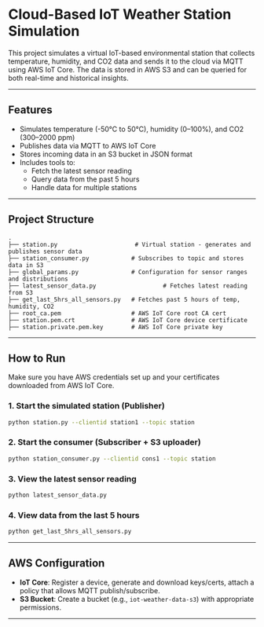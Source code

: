 # Cloud-Based IoT Weather Station Simulation

This project simulates a virtual IoT-based environmental station that collects temperature, humidity, and CO2 data and sends it to the cloud via MQTT using AWS IoT Core. The data is stored in AWS S3 and can be queried for both real-time and historical insights.

---

## Features

- Simulates temperature (-50°C to 50°C), humidity (0–100%), and CO2 (300–2000 ppm)
- Publishes data via MQTT to AWS IoT Core
- Stores incoming data in an S3 bucket in JSON format
- Includes tools to:
  - Fetch the latest sensor reading
  - Query data from the past 5 hours
  - Handle data for multiple stations

---

## Project Structure

```
.
├── station.py                      # Virtual station - generates and publishes sensor data
├── station_consumer.py            # Subscribes to topic and stores data in S3
├── global_params.py               # Configuration for sensor ranges and distributions
├── latest_sensor_data.py                   # Fetches latest reading from S3
├── get_last_5hrs_all_sensors.py   # Fetches past 5 hours of temp, humidity, CO2
├── root_ca.pem                    # AWS IoT Core root CA cert
├── station.pem.crt                # AWS IoT Core device certificate
├── station.private.pem.key        # AWS IoT Core private key
```

---

## How to Run

Make sure you have AWS credentials set up and your certificates downloaded from AWS IoT Core.


### 1. Start the simulated station (Publisher)
```bash
python station.py --clientid station1 --topic station
```

### 2. Start the consumer (Subscriber + S3 uploader)
```bash
python station_consumer.py --clientid cons1 --topic station
```

### 3. View the latest sensor reading
```bash
python latest_sensor_data.py
```

### 4. View data from the last 5 hours
```bash
python get_last_5hrs_all_sensors.py
```

---

## AWS Configuration

- **IoT Core**: Register a device, generate and download keys/certs, attach a policy that allows MQTT publish/subscribe.
- **S3 Bucket**: Create a bucket (e.g., `iot-weather-data-s3`) with appropriate permissions.

---





